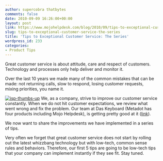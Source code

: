 ```yaml
---
author: supercobra thatbytes
comments: false
date: 2010-09-09 16:26:00+00:00
layout: post
link: https://www.mojohelpdesk.com/blog/2010/09/tips-to-exceptional-customer-service-the-series/
slug: tips-to-exceptional-customer-service-the-series
title: 'Tips to Exceptional Customer Service: The Series'
wordpress_id: 233
categories:
- Product Tips
---
```


Great customer service is about attitude, care and respect of customers. Technology and processes only help deliver and monitor it.

Over the last 10 years we made many of the common mistakes that can be made: not returning calls, slow to respond, losing customer requests, mixing priorities, you name it.

[![isp-thumbs-up](http://www.mojohelpdesk.com/blog/wordpress/wp-content/uploads/2010/09/isp-thumbs-up.jpg)](http://www.mojohelpdesk.com/blog/wordpress/wp-content/uploads/2010/09/isp-thumbs-up.jpg)
We, as a company, strive to improve our customer service constantly. When we do not hit customer expectations, we review what went wrong and fix the problem. Our team at Das Keyboard (Metadot has four products including Mojo Helpdesk), is getting pretty good at it ([link](http://geekhack.org/showthread.php?p=219257)).

We now want to share the improvements we have implemented in a series of tips.

Very often we forget that great customer service does not start by rolling out the latest whizzbang technology but with low-tech, common sense rules and behaviors. Therefore, our first 5 tips are going to be low-tech tips that your company can implement instantly if they see fit. Stay tuned.
